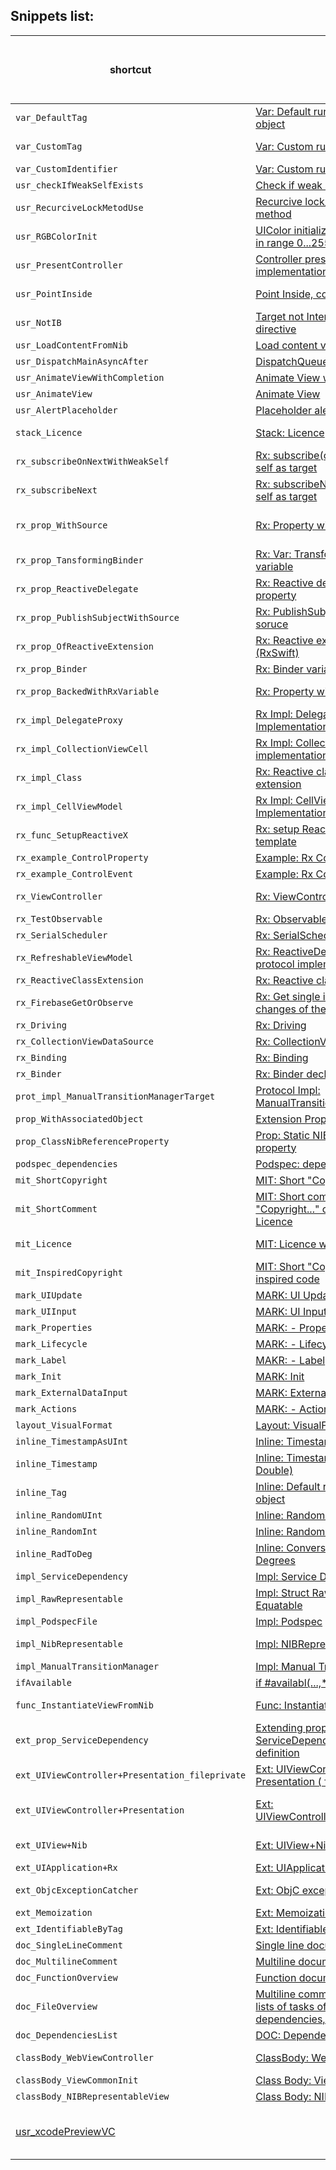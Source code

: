 ## Snippets list:


shortcut | name | summary | language | platform | file name (if different than shortcut) |
---|---|---|---|---|---|
`var_DefaultTag`|[Var: Default runtime TAG of an object](details/var_DefaultTag.md)||Swift|All|
`var_CustomTag`|[Var: Custom runtime TAG ](details/var_CustomTag.md)|Used to identify owned objects or view in hierarchy somehow associated  with `self`|Swift|All|
`var_CustomIdentifier`|[Var: Custom runtime Identifier](details/var_CustomIdentifier.md)||Swift|All|
`usr_checkIfWeakSelfExists`|[Check if weak self exists](details/usr_checkIfWeakSelfExists.md)|guard let target = self ...|Swift|All|
`usr_RecurciveLockMetodUse`|[Recurcive lock/unlock to use in method](details/usr_RecurciveLockMetodUse.md)||Swift|All|
`usr_RGBColorInit`|[UIColor initializing with RGB values in range 0...255](details/usr_RGBColorInit.md)||Swift|All|
`usr_PresentController`|[Controller presentation method implementation](details/usr_PresentController.md)|Implementation of the method to handle different controller presentation issues|Swift|iphoneos|
`usr_PointInside`|[Point Inside, converted](details/usr_PointInside.md)|Checking is point inside view with conversion from other (source) view|Swift|All|
`usr_NotIB`|[Target not Interface Builder directive](details/usr_NotIB.md)||Swift|All|
`usr_LoadContentFromNib`|[Load content view from nib](details/usr_LoadContentFromNib.md)||Swift|iphoneos|
`usr_DispatchMainAsyncAfter`|[DispatchQueue.main.asyncAfter](details/usr_DispatchMainAsyncAfter.md)||Swift|All|
`usr_AnimateViewWithCompletion`|[Animate View with completion](details/usr_AnimateViewWithCompletion.md)||Swift|iphoneos|
`usr_AnimateView`|[Animate View](details/usr_AnimateView.md)||Swift|iphoneos|
`usr_AlertPlaceholder`|[Placeholder alert](details/usr_AlertPlaceholder.md)||Swift|iphoneos|
`stack_Licence`|[Stack: Licence](details/stack_Licence.md)|Licence with copyright and soruce for StackOverflow code|Generic|All|
`rx_subscribeOnNextWithWeakSelf`|[Rx: subscribe(onNext:) with weak self as target](details/rx_subscribeOnNextWithWeakSelf.md)||Swift|All|
`rx_subscribeNext`|[Rx: subscribeNext(...) with weak self as target](details/rx_subscribeNext.md)||Swift|All|
`rx_prop_WithSource`|[Rx: Property with Source subject](details/rx_prop_WithSource.md)|Declaration of property backed with BehaviorRelay, and source PublishSubject as a additional reactive source|Swift|All|
`rx_prop_TansformingBinder`|[Rx: Var: Transforming Binder variable](details/rx_prop_TansformingBinder.md)||Swift|All|
`rx_prop_ReactiveDelegate`|[Rx: Reactive delegate (proxy) property](details/rx_prop_ReactiveDelegate.md)||Swift|All|
`rx_prop_PublishSubjectWithSource`|[Rx: PublishSubject with additional soruce](details/rx_prop_PublishSubjectWithSource.md)||Swift|All|
`rx_prop_OfReactiveExtension`|[Rx: Reactive extension property (RxSwift)](details/rx_prop_OfReactiveExtension.md)|Reactive extension property declaration (observable and observer)|Swift|All|
`rx_prop_Binder`|[Rx: Binder variable](details/rx_prop_Binder.md)||Swift|All|
`rx_prop_BackedWithRxVariable`|[Rx: Property with RxSwift Subject](details/rx_prop_BackedWithRxVariable.md)|Declaration of property backed with BehaviorRelay|Swift|All|
`rx_impl_DelegateProxy`|[Rx Impl: Delegate Proxy Implementation](details/rx_impl_DelegateProxy.md)||Swift|All|
`rx_impl_CollectionViewCell`|[Rx Impl: Collection View Cell implementation](details/rx_impl_CollectionViewCell.md)||Swift|All|
`rx_impl_Class`|[Rx: Reactive class override and extension](details/rx_impl_Class.md)|Rx class override and Reactive extension implementation|Swift|All|
`rx_impl_CellViewModel`|[Rx Impl: CellViewModel Implementation](details/rx_impl_CellViewModel.md)||Swift|All|
`rx_func_SetupReactiveX`|[Rx: setup ReactiveX method template](details/rx_func_SetupReactiveX.md)||Swift|All|
`rx_example_ControlProperty`|[Example: Rx ControlProperty](details/rx_example_ControlProperty.md)||Generic|All|
`rx_example_ControlEvent`|[Example: Rx ControlEvent](details/rx_example_ControlEvent.md)||Generic|All|
`rx_ViewController`|[Rx: ViewController: ReactiveView](details/rx_ViewController.md)|ViewController declaration conforming ReactiveView protocol|Swift|All|
`rx_TestObservable`|[Rx: Observable Test](details/rx_TestObservable.md)||Swift|All|
`rx_SerialScheduler`|[Rx: SerialScheduler](details/rx_SerialScheduler.md)||Swift|All|
`rx_RefreshableViewModel`|[Rx: ReactiveDetailViewModel protocol implementation](details/rx_RefreshableViewModel.md)||Swift|All|
`rx_ReactiveClassExtension`|[Rx: Reactive class extension](details/rx_ReactiveClassExtension.md)||Swift|All|
`rx_FirebaseGetOrObserve`|[Rx: Get single item or observe changes of the Firebase value](details/rx_FirebaseGetOrObserve.md)||Swift|All|
`rx_Driving`|[Rx: Driving](details/rx_Driving.md)||Generic|All|
`rx_CollectionViewDataSource`|[Rx: CollectionViewDataSoruce](details/rx_CollectionViewDataSource.md)|RxCollectionViewSectionedReloadDataSource|Swift|All|
`rx_Binding`|[Rx: Binding](details/rx_Binding.md)||Swift|All|
`rx_Binder`|[Rx: Binder declaration](details/rx_Binder.md)||Swift|All|
`prot_impl_ManualTransitionManagerTarget`|[Protocol Impl: ManualTransitionManagerTarget](details/prot_impl_ManualTransitionManagerTarget.md)||Swift|All|
`prop_WithAssociatedObject`|[Extension Property](details/prop_WithAssociatedObject.md)|Associated Object Property|Swift|All|
`prop_ClassNibReferenceProperty`|[Prop: Static NIB file reference property](details/prop_ClassNibReferenceProperty.md)||Generic|All|
`podspec_dependencies`|[Podspec: dependencies declaration](details/podspec_dependencies.md)||Ruby|All|
`mit_ShortCopyright`|[MIT: Short "Copyright..." for kodelit](details/mit_ShortCopyright.md)|kodelit private copyright|Generic|All|
`mit_ShortComment`|[MIT: Short comment under the "Copyright..." clause for MIT Licence](details/mit_ShortComment.md)||Generic|All|
`mit_Licence`|[MIT: Licence with copyright notice](details/mit_Licence.md)|Replace standard Apple Copyright comment line with this text|Generic|All|
`mit_InspiredCopyright`|[MIT: Short "Copyright..." for inspired code](details/mit_InspiredCopyright.md)|Insired means modified or reused code of someone else|Generic|All|
`mark_UIUpdate`|[MARK: UI Update](details/mark_UIUpdate.md)||Generic|All|
`mark_UIInput`|[MARK: UI Input](details/mark_UIInput.md)||Generic|All|
`mark_Properties`|[MARK: - Properties](details/mark_Properties.md)||Swift|All|
`mark_Lifecycle`|[MARK: - Lifecycle](details/mark_Lifecycle.md)||Swift|All|
`mark_Label`|[MAKR: - Label](details/mark_Label.md)||Swift|All|
`mark_Init`|[MARK: Init](details/mark_Init.md)||Generic|All|
`mark_ExternalDataInput`|[MARK: External Data Input ](details/mark_ExternalDataInput.md)||Generic|All|
`mark_Actions`|[MARK: - Actions](details/mark_Actions.md)||Swift|All|
`layout_VisualFormat`|[Layout: VisualFormat](details/layout_VisualFormat.md)|Constraints declaration in visual format|Generic|All|
`inline_TimestampAsUInt`|[Inline: Timestamp as UInt](details/inline_TimestampAsUInt.md)||Swift|All|
`inline_Timestamp`|[Inline: Timestamp (TimeInterval, Double)](details/inline_Timestamp.md)||Swift|All|
`inline_Tag`|[Inline: Default runtime TAG of an object](details/inline_Tag.md)|Idetifies object in runtime, might be use to set View tag to find view later in views hierarchy|Swift|All|
`inline_RandomUInt`|[Inline: Random UInt](details/inline_RandomUInt.md)||Swift|All|
`inline_RandomInt`|[Inline: Random Int](details/inline_RandomInt.md)||Swift|All|
`inline_RadToDeg`|[Inline: Conversion of Radians to Degrees](details/inline_RadToDeg.md)||Swift|All|
`impl_ServiceDependency`|[Impl: Service Dependency](details/impl_ServiceDependency.md)|Simplified access to required services|Swift|All|
`impl_RawRepresentable`|[Impl: Struct RawReplresentable, Equatable](details/impl_RawRepresentable.md)||Swift|All|
`impl_PodspecFile`|[Impl: Podspec](details/impl_PodspecFile.md)|.podspec file implementation template|Ruby|All|
`impl_NibRepresentable`|[Impl: NIBRepresentable protocol](details/impl_NibRepresentable.md)|NIBRepresentable protocol implementation for view|Swift|All|
`impl_ManualTransitionManager`|[Impl: Manual Transition Manager](details/impl_ManualTransitionManager.md)|Requires: RxSwift|Swift|All|
`ifAvailable`|[if #availabl(...,*)](details/ifAvailable.md)||Swift|All|
`func_InstantiateViewFromNib`|[Func: Instantiate view from nib](details/func_InstantiateViewFromNib.md)|Implementation of method for instantiating views from nib.|Swift|All|
`ext_prop_ServiceDependency`|[Extending property: ServiceDependency property definition](details/ext_prop_ServiceDependency.md)|Class extension adding new property definition|Swift|All|
`ext_UIViewController+Presentation_fileprivate`|[Ext: UIViewController + Presentation ( fileprivate )](details/ext_UIViewController+Presentation_fileprivate.md)||Swift|All|
`ext_UIViewController+Presentation`|[Ext: UIViewController+Presentation.swift](details/ext_UIViewController+Presentation.md)|UIViewController enstension and protocol allowing convinient display of the modal view controller|Generic|All|
`ext_UIView+Nib`|[Ext: UIView+Nib.swift](details/ext_UIView+Nib.md)|Support for loading and instantiating views from Nib (Xib)|Swift|iphoneos|
`ext_UIApplication+Rx`|[Ext: UIApplication+Rx](details/ext_UIApplication+Rx.md)||Swift|All|
`ext_ObjcExceptionCatcher`|[Ext: ObjC exception chatcher ](details/ext_ObjcExceptionCatcher.md)|Header (.h) file with inline method to catch objc exeptions in swift|Objective-C|All|
`ext_Memoization`|[Ext: Memoization](details/ext_Memoization.md)||Swift|All|
`ext_IdentifiableByTag`|[Ext: IdentifiableByTag](details/ext_IdentifiableByTag.md)||Swift|iphoneos|
`doc_SingleLineComment`|[Single line documentation comment](details/doc_SingleLineComment.md)||Swift|All|
`doc_MultilineComment`|[Multiline documentation comment](details/doc_MultilineComment.md)|Only description section|Swift|All|
`doc_FunctionOverview`|[Function documentation comment](details/doc_FunctionOverview.md)||Swift|All|
`doc_FileOverview`|[Multiline comment with common lists of tasks of the class, dependencies, etc.](details/doc_FileOverview.md)||Generic|All|
`doc_DependenciesList`|[DOC: Dependencies list](details/doc_DependenciesList.md)||Generic|All|
`classBody_WebViewController`|[ClassBody: WebViewController](details/classBody_WebViewController.md)|Basic implementation of WebViewController body|Swift|All|
`classBody_ViewCommonInit`|[Class Body: View common Init](details/classBody_ViewCommonInit.md)||Swift|All|
`classBody_NIBRepresentableView`|[Class Body: NIBRepresentable view](details/classBody_NIBRepresentableView.md)||Swift|iphoneos|
 |[usr_xcodePreviewVC](details/A559603A-0D3F-4C9F-88F5-449E15CCA431.md)||Swift|iphoneos|A559603A-0D3F-4C9F-88F5-449E15CCA431|